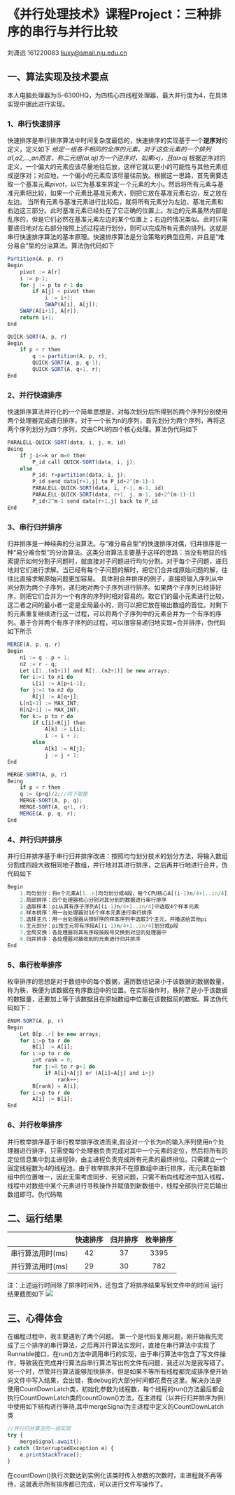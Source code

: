 # 《并行处理技术》课程Project：三种排序的串行与并行比较
刘潇远
161220083
liuxy@smail.nju.edu.cn
## 一、算法实现及技术要点
本人电脑处理器为i5-6300HQ，为四核心四线程处理器，最大并行度为4，在具体实现中据此进行实现。
### 1、串行快速排序
快速排序是串行排序算法中时间复杂度最低的，快速排序的实现基于一个**逆序对**的定义，定义如下
*给定一组各不相同的全序的元素。对于这些元素的一个排列a1,a2,...,an而言，称二元组(ai,aj)为一个逆序对，如果i<j，且ai>aj*
根据逆序对的定义，一个偏大的元素应该尽量地往后放，这样它就以更小的可能性与其他元素组成逆序对；对应地，一个偏小的元素应该尽量往前放。根据这一思路，首先需要选取一个基准元素*pivot*，以它为基准来界定一个元素的大小。然后将所有元素与基准元素相比较，如果一个元素比基准元素大，则把它放在基准元素右边，反之放在左边。
当所有元素与基准元素进行比较后，就将所有元素分为左边、基准元素和右边这三部分。此时基准元素已经处在了它正确的位置上。左边的元素虽然内部是乱序的，但是它们必然在基准元素左边的某个位置上；右边的情况类似。此时只需要递归地对左右部分按照上述过程进行划分，则可以完成所有元素的排列。这就是串行快速排序算法的基本原理。快速排序算法是分治策略的典型应用，并且是“难分易合”型的分治算法。算法伪代码如下
```javascript
Partition(A, p, r)
Begin
    pivot := A[r]
    i := p-1;
    for j := p to r-1 do
        if A[j] < pivot then
            i := i+1;
            SWAP(A[i], A[j]);
    SWAP(A[i+1], A[r]);
    return i+1;
End

QUICK-SORT(A, p, r)
Begin
    if p < r then
        q := partition(A, p, r);
        QUICK-SORT(A, p, q-1);
        QUICK-SORT(A, q+1, r);
End
```

### 2、并行快速排序
快速排序算法并行化的一个简单思想是，对每次划分后所得到的两个序列分别使用两个处理器完成递归排序。对于一个长为n的序列，首先划分为两个序列，再将这两个序列划分为四个序列，交由CPU的四个核心处理。算法伪代码如下
```javascript
PARALELL-QUICK-SORT(data, i, j, m, id)
Being
    if j-i<=k or m=0 then
        P_id call QUICK-SORT(data, i, j);
    else
        P_id: r=partition(data, i, j);
        P_id send data[r+1,j] to P_id+2^(m-1)-1
        PARALELL-QUICK-SORT(data, i, r-1, m-1, id)
        PARALELL-QUICK-SORT(data, r+1, j, m-1, id+2^(m-1)-1)
        P_id+2^m-1 send data[r+1,j] back to P_id
End
```
### 3、串行归并排序
归并排序是一种经典的分治算法。与“难分易合型”的快速排序对偶，归并排序是一种“易分难合型”的分治算法。这类分治算法主要基于这样的思路：当没有明显的线索提示如何分割子问题时，就直接对子问题进行均匀分割。对于每个子问题，递归地对它们进行求解。当已经有每个子问题的解时，把它们合并成原始问题的解，往往比直接求解原始问题更加容易。
具体到合并排序的例子，直接将输入序列从中间分割为两个子序列，递归地对两个子序列进行排序。如果两个子序列已经排好序，则把它们合并为一个有序的序列时相对容易的。取它们的最小元素进行比较，这二者之间的最小者一定是全局最小的，则可以把它放在输出数组的首位。对剩下的元素重复继续进行这一过程，可以将两个子序列中的元素合并为一个有序的序列。基于合并两个有序子序列的过程，可以很容易递归地实现=合并排序，伪代码如下所示
```javascript
MERGE(A, p, q, r)
Begin
    n1 := q - p + 1;
    n2 := r - q;
    Let L[1..(n1+1)] and R[1..(n2+1)] be new arrays;
    for i:=1 to n1 do
        L[i] := A[p+i-1];
    for j:=1 to n2 dp
        R[j] := A[q+j];
    L[n1+1] := MAX_INT;
    R[n2+1] := MAX_INT;
    for k:= p to r do
        if L[i]<R[j] then
            A[k] := L[i];
            i := i + 1;
        else
            A[k] := R[j];
            j := j + 1;
End

MERGE-SORT(A, p, r)
Being
    if p < r then
    q := (p+q)/2;//向下取整
    MERGE-SORT(A, p, q);
    MERGE-SORT(A, q+1, r);
    MERGE(A, p, q, r);
End

```
### 4、并行归并排序
并行归并排序基于串行归并排序改进：按照均匀划分技术的划分方法，将输入数组分割成四段大致相同地子数组，并行地对其进行排序，之后再并行地进行合并，伪代码如下
```javascript
Begin
    1.均匀划分：将n个元素A[1..n]均匀划分成4段，每个CPU核心A[(i-1)n/4+1..in/4]//i=1~4
    2.局部排序：四个处理器核心分别对其分到的数据进行串行排序
    3.选取样本：pi从其有序子序列A[(i-1)n/4+1..in/4]中选取4个样本元素
    4.样本排序：用一台处理器对16个样本元素进行串行排序
    5.选择主元：用一台处理器从排好序的样本序列中选取3个主元，并播送给其他pi
    6.主元划分：pi按主元将有序段A[(i-1)n/4+1..in/4]划分成p段
    7.全局交换：各处理器将其有序段按段号交换到对应的处理器中
    8.归并排序：各处理器对接收到的元素进行归并排序 
End
```
### 5、串行枚举排序
枚举排序的思想是对于数组中的每个数据，遍历数组记录小于该数据的数据数量，称为秩，秩便为该数据在有序数组中的位置。在实际操作时，秩除了是小于该数据的数据量，还要加上等于该数据且在原始数组中位置在该数据前的数据。算法伪代码如下：
```javascript
ENUM-SORT(A, p, r)
Begin
    Let B[p..r] be new arrays;
    for i:=p to r do
        B[i] := A[i];
    for i:=p to r do
        int rank = 0;
        for j:=0 to r-p+1 do
            if A[i]>A[j] or (A[i]=A[j] and i>j)
                rank++;
        B[rank] = A[i];
    for i:=p to r do
        A[i] := B[i];
End
```
### 6、并行枚举排序
并行枚举排序基于串行枚举排序改进而来,假设对一个长为n的输入序列使用n个处理器进行排序，只需使每个处理器负责完成对其中一个元素的定位，然后将所有的定位信息集中到主进程钟，由主进程负责完成所有元素的最终排位。只需建立一个固定线程数为4的线程池，由于枚举排序并不在原数组中进行排序，而元素在新数组中的位置唯一，因此无需考虑同步、死锁问题，只需不断向线程池中加入线程，线程中对数组中某个元素进行寻秩操作并赋值到新数组中，线程全部执行完后输出数组即可。伪代码略
## 二、运行结果
||快速排序|归并排序|枚举排序|
|:----:| :----:|:----:|:----:|
| 串行算法用时(ms) |42| 37 |3395|
|并行算法用时(ms)|29|30|782|
注：上述运行时间除了排序时间外，还包含了将排序结果写到文件中的时间
运行结果截图如下
![](result.png)

## 三、心得体会
在编程过程中，我主要遇到了两个问题。
第一个是代码复用问题，刚开始我先完成了三个排序的串行算法，之后再并行算法实现时，直接在串行算法中实现了Runnable接口，在run()方法中调用串行的实现，由于串行算法中包含了写文件操作，导致我在完成并行算法后串行算法写出的文件有问题，我还以为是我写错了。
另一个时，尽管并行算法能够加快排序，但是如果不等所有线程都完成排序便开始向文件中写入结果，会出错，我debug的大部分时间都花费在这里。解决办法是使用CountDownLatch类，初始化参数为线程数，每个线程的run()方法最后都会执行CountDownLatch类的countDown()方法，在主进程（以并行归并排序为例）中使用如下结构进行等待,其中mergeSignal为主进程中定义的CountDownLatch类
```javascript
//并行归并算法的一段实现
try {
    mergeSignal.await();
} catch (InterruptedException e) {
    e.printStackTrace();
}
```
在countDown()执行次数达到实例化该类时传入参数的次数时，主进程就不再等待，这就表示所有排序都已完成，可以进行文件写操作了。
